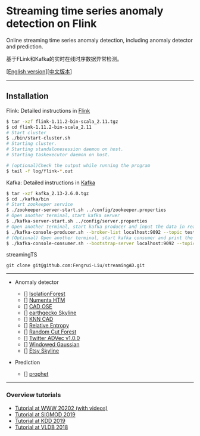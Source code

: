 # Streaming time series anomaly detection on Flink

Online streaming time series anomaly detection, including anomaly detector and prediction.

基于FLink和Kafka的实时在线时序数据异常检测。

[[English version](./README.md)][[中文版本](./README_zh_CN.md)]

---

## Installation

Flink: Detailed instructions in [Flink](https://ci.apache.org/projects/flink/flink-docs-release-1.11/try-flink/local_installation.html)

```zsh
$ tar -xzf flink-1.11.2-bin-scala_2.11.tgz
$ cd flink-1.11.2-bin-scala_2.11
# Start cluster
$ ./bin/start-cluster.sh
# Starting cluster.
# Starting standalonesession daemon on host.
# Starting taskexecutor daemon on host.

# (optional)Check the output while running the program
$ tail -f log/flink-*.out
```

Kafka: Detailed instructions in [Kafka](http://kafka.apache.org/downloads)

```zsh
$ tar -xzf kafka_2.13-2.6.0.tgz
$ cd ./kafka/bin
# Start zookeeper service
$ ./zookeeper-server-start.sh ../config/zookeeper.properties
# Open another terminal，start kafka server
$ ./kafka-server-start.sh ../config/server.properties
# Open another terminal, start kafka producer and input the data in realtime.
$ ./kafka-console-producer.sh --broker-list localhost:9092 --topic test
# (Optional) Open another terminal, start kafka consumer and print the input data in realtime.
$ ./kafka-console-consumer.sh --bootstrap-server localhost:9092 --topic test --from-beginning
```

streamingTS

```
git clone git@github.com:Fengrui-Liu/streamingAD.git
```


---

- Anomaly detector
    - [] [IsolationForest](https://cs.nju.edu.cn/zhouzh/zhouzh.files/publication/icdm08b.pdf)
    - [] [Numenta HTM](https://github.com/numenta/nupic)
    - [] [CAD OSE](https://github.com/smirmik/CAD)
    - [] [earthgecko Skyline](https://github.com/earthgecko/skyline)
    - [] [KNN CAD](https://github.com/numenta/NAB/tree/master/nab/detectors/knncad)
    - [] [Relative Entropy](http://www.hpl.hp.com/techreports/2011/HPL-2011-8.pdf)
    - [] [Random Cut Forest](http://proceedings.mlr.press/v48/guha16.pdf)
    - [] [Twitter ADVec v1.0.0](https://github.com/twitter/AnomalyDetection)
    - [] [Windowed Gaussian](https://github.com/numenta/NAB/blob/master/nab/detectors/gaussian/windowedGaussian_detector.py)
    - [] [Etsy Skyline](https://github.com/etsy/skyline)
    
- Prediction
    - [] [prophet](https://facebook.github.io/prophet/)


---

### Overview tutorials
* [Tutorial at WWW 20202 (with videos)](https://lovvge.github.io/Forecasting-Tutorial-WWW-2020/)
* [Tutorial at SIGMOD 2019](https://lovvge.github.io/Forecasting-Tutorials/SIGMOD-2019/)
* [Tutorial at KDD 2019](https://lovvge.github.io/Forecasting-Tutorial-KDD-2019/)
* [Tutorial at VLDB 2018](https://lovvge.github.io/Forecasting-Tutorial-VLDB-2018/)
